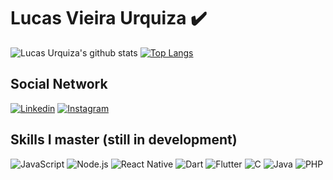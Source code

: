 # Lucas Vieira Urquiza :heavy_check_mark:

![Lucas Urquiza's github stats](https://github-readme-stats.vercel.app/api?username=lucasvurquiza&show_icons=true&theme=dark)
[![Top Langs](https://github-readme-stats.vercel.app/api/top-langs/?username=lucasvurquiza&layout=compact)](https://github.com/anuraghazra/github-readme-stats)
<br>
## Social Network
<a href="https://www.linkedin.com/in/lucas-vieira-urquiza-0478b01a4/" target="_blank"><img src="https://img.shields.io/badge/linkedin-%230077B5.svg?&style=for-the-badge&logo=linkedin&logoColor=white" alt="Linkedin"></a>
<a href="https://www.instagram.com/lucas_urquiza/" target="_blank"><img src="https://img.shields.io/badge/instagram-%23E4405F.svg?&style=for-the-badge&logo=instagram&logoColor=white" alt="Instagram"></a>
<br>
## Skills I master (still in development)
<img src="https://img.shields.io/badge/javascript-%23F7DF1E.svg?&style=flat-square&logo=javascript&logoColor=black&labelColor=black" alt="JavaScript">
<img src="https://img.shields.io/badge/node.js%20-%2343853D.svg?&style=for-the-badge&logo=node.js&logoColor=white" alt="Node.js">
<img src="https://img.shields.io/badge/react_native%20-%2320232a.svg?&style=for-the-badge&logo=react&logoColor=%2361DAFB" alt="React Native">
<img src="https://img.shields.io/badge/dart-%230175C2.svg?&style=for-the-badge&logo=dart&logoColor=white" alt="Dart">
<img src="https://img.shields.io/badge/Flutter%20-%2302569B.svg?&style=for-the-badge&logo=Flutter&logoColor=white" alt="Flutter">
<img src="https://img.shields.io/badge/c%20-%2300599C.svg?&style=for-the-badge&logo=c&logoColor=white" alt="C">
<img src="https://img.shields.io/badge/java-%23ED8B00.svg?&style=for-the-badge&logo=java&logoColor=white" alt="Java">
<img src="https://img.shields.io/badge/php-%23777BB4.svg?&style=for-the-badge&logo=php&logoColor=white" alt="PHP">
